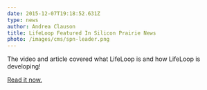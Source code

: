```yaml
---
date: 2015-12-07T19:18:52.631Z
type: news
author: Andrea Clauson
title: LifeLoop Featured In Silicon Prairie News
photo: /images/cms/spn-leader.png
---
```

The video and article covered what LifeLoop is and how LifeLoop is developing!

[Read it now.](http://siliconprairienews.com/2015/12/17709/)
